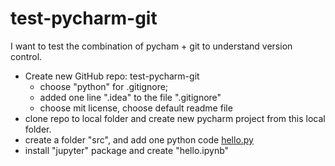 # test-pycharm-git

I want to test the combination of pycham + git to understand version control.

- Create new GitHub repo: test-pycharm-git
  - choose "python" for .gitignore; 
  - added one line ".idea" to the file ".gitignore"
  - choose mit license, choose default readme file 
- clone repo to local folder and create new pycharm project from this local folder.
- create a folder "src", and add one python code [hello.py](src/hello.py)
- install "jupyter" package and create "hello.ipynb"